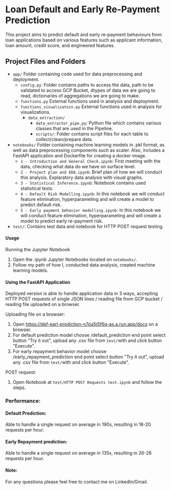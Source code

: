 # Loan Default and Early Re-Payment Prediction

This project aims to predict default and early re-payment behaviours from loan applications based on various features such as applicant information, loan amount, credit score, and engineered features.

## Project Files and Folders
- `app/` Folder containing code used for data preprocessing and deployment.
  - `config.py`: Folder contains paths to access the data, path to be validated to access GCP Bucket, dtypes of data we are going to read, dictionaries of aggregations we are going to make.
  - `functions.py` External functions used in analysis and deployment.
  - `functions_visualizatoin.py` External functions used in analysis for visualizations.
    - `data_extraction/`
      - `data_extractor_pipe.py`: Python file which contains various classes that are used in the Pipeline.
      - `scripts/`: Folder contains script files for each table to collect/clean/prepare data.
- `notebooks/` Folder containing machine learning models in .pkl format, as well as data preprocessing components such as scaler. Also, includes a FastAPI application and Dockerfile for creating a docker image.
  - `1 - Introduction and General Check.ipynb`: First meeting with the data, checking what data do we have on surface level.
  - `2 - Project plan and EDA.ipynb`: Brief plan of how we will conduct this analysis. Explaratory data analysis with visual graphs.
  - `3 - Statistical Inference.ipynb`: Notebook contains used statistical tests.
  - `4 - Default Risk Modelling.ipynb`: In this notebook we will conduct feature elimination, hyperparameting and will create a model to predict default risk. 
  - `5 - Early payment behavior modelling.ipynb`: In this notebook we will conduct feature elimination, hyperparameting and will create a model to predict early re-payment risk. 
- `test/`: Contains test data and notebook for HTTP POST request testing.

#### Usage
Running the Jupyter Notebook 
1. Open the .ipynb Jupyter Notebooks located on `notebooks/`.
2. Follow my path of how I, conducted data analysis, created machine learning models.

#### Using the FastAPI Application
Deployed version is able to handle application data in 3 ways, accepting HTTP POST requests of single JSON lines / reading file from GCP bucket / reading file uploaded on a browser.

Uploading file on a browser:
1. Open https://def-earl-prediction-n7pa5j5f6q-as.a.run.app/docs on a browser.
2. For default prediction model choose /default_prediction end point select button "Try it out", upload any .csv file from `test/`with and click button "Execute".
3. For early repayment behavior model choose /early_repayment_prediction end point select button "Try it out", upload any .csv file from `test/`with and click button "Execute".

POST request:
1. Open Notebook at `test/HTTP POST Requests test.ipynb` and follow the steps.

### Performance:
#### Default Prediction:
Able to handle a single request on average in 190s, resulting in 18-20 requests per hour.
#### Early Repayment prediction:
Able to handle a single request on average in 135s, resulting in 26-28 requests per hour.

#### Note:
For any questions please feel free to contact me on LinkedIn/Gmail.
